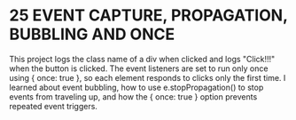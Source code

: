 # 25 EVENT CAPTURE, PROPAGATION, BUBBLING AND ONCE

This project logs the class name of a div when clicked and logs "Click!!!" when the button is clicked. The event listeners are set to run only once using { once: true }, so each element responds to clicks only the first time. I learned about event bubbling, how to use e.stopPropagation() to stop events from traveling up, and how the { once: true } option prevents repeated event triggers.
